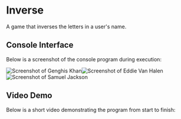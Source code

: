# Inverse
A game that inverses the letters in a user's name.


## Console Interface
Below is a screenshot of the console program during execution:

![Screenshot of Genghis Khan](https://user-images.githubusercontent.com/97514020/154031350-e5b239a7-b702-44c4-9a59-a5196769b24d.png)![Screenshot of Eddie Van Halen](https://user-images.githubusercontent.com/97514020/154066050-ac983134-ac94-44f6-807c-93a9ec56cf32.png)![Screenshot of Samuel Jackson](https://user-images.githubusercontent.com/97514020/154066186-306d3e80-027a-4949-87be-c38ce1b22f87.png)



## Video Demo
Below is a short video demonstrating the program from start to finish:
